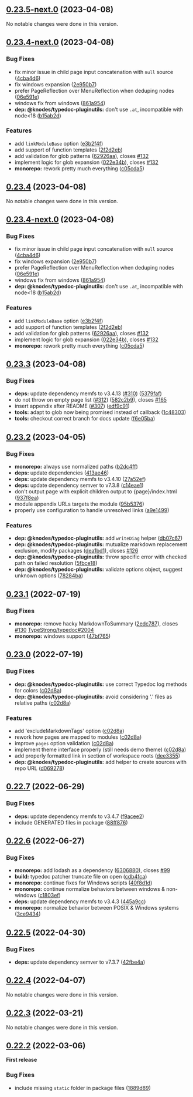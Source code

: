 ## [0.23.5-next.0](https://github.com/KnodesCommunity/typedoc-plugins/compare/v0.23.4...v0.23.5-next.0) (2023-04-08)


No notable changes were done in this version.


## [0.23.4-next.0](https://github.com/KnodesCommunity/typedoc-plugins/compare/v0.23.3...v0.23.4-next.0) (2023-04-08)


### Bug Fixes

* fix minor issue in child page input concatenation with `null` source ([4cba4d6](https://github.com/KnodesCommunity/typedoc-plugins/commit/4cba4d6d0a978d6c760006f34e987338a0c16d2a))
* fix windows expansion ([2e950b7](https://github.com/KnodesCommunity/typedoc-plugins/commit/2e950b7e61f40820e56e2e16d6196634e0c5d57d))
* prefer PageReflection over MenuReflection when deduping nodes ([06e591e](https://github.com/KnodesCommunity/typedoc-plugins/commit/06e591e131d31aecc6f8b359cebce98e35d54095))
* windows fix from windows ([861a954](https://github.com/KnodesCommunity/typedoc-plugins/commit/861a954c6911d0903707e85a7f9885e64d1810d9))
* **dep: @knodes/typedoc-pluginutils:** don't use `.at`, incompatible with node<18 ([b15ab2d](https://github.com/KnodesCommunity/typedoc-plugins/commit/b15ab2d91b677e2894a3a1ee9b51d7e9044c596c))


### Features

* add `linkModuleBase` option ([e3b2f4f](https://github.com/KnodesCommunity/typedoc-plugins/commit/e3b2f4f907ba763a8d379aa4707c3b6e2cc007de))
* add support of function templates ([2f2d2eb](https://github.com/KnodesCommunity/typedoc-plugins/commit/2f2d2eb5af6af496942934ca5ba4f5588ab5383b))
* add validation for glob patterns ([62926aa](https://github.com/KnodesCommunity/typedoc-plugins/commit/62926aa73643da35a3fe1138062f6774063d5ee3)), closes [#132](https://github.com/KnodesCommunity/typedoc-plugins/issues/132)
* implement logic for glob expansion ([022e34b](https://github.com/KnodesCommunity/typedoc-plugins/commit/022e34bc8f4909d0cb33a062af8abfc240bce817)), closes [#132](https://github.com/KnodesCommunity/typedoc-plugins/issues/132)
* **monorepo:** rework pretty much everything ([c05cda5](https://github.com/KnodesCommunity/typedoc-plugins/commit/c05cda58af59647fb0cac8fd7d6634fe48e42851))


## [0.23.4](https://github.com/KnodesCommunity/typedoc-plugins/compare/v0.23.3...v0.23.4) (2023-04-08)


No notable changes were done in this version.


## [0.23.4-next.0](https://github.com/KnodesCommunity/typedoc-plugins/compare/v0.23.3...v0.23.4-next.0) (2023-04-08)


### Bug Fixes

* fix minor issue in child page input concatenation with `null` source ([4cba4d6](https://github.com/KnodesCommunity/typedoc-plugins/commit/4cba4d6d0a978d6c760006f34e987338a0c16d2a))
* fix windows expansion ([2e950b7](https://github.com/KnodesCommunity/typedoc-plugins/commit/2e950b7e61f40820e56e2e16d6196634e0c5d57d))
* prefer PageReflection over MenuReflection when deduping nodes ([06e591e](https://github.com/KnodesCommunity/typedoc-plugins/commit/06e591e131d31aecc6f8b359cebce98e35d54095))
* windows fix from windows ([861a954](https://github.com/KnodesCommunity/typedoc-plugins/commit/861a954c6911d0903707e85a7f9885e64d1810d9))
* **dep: @knodes/typedoc-pluginutils:** don't use `.at`, incompatible with node<18 ([b15ab2d](https://github.com/KnodesCommunity/typedoc-plugins/commit/b15ab2d91b677e2894a3a1ee9b51d7e9044c596c))


### Features

* add `linkModuleBase` option ([e3b2f4f](https://github.com/KnodesCommunity/typedoc-plugins/commit/e3b2f4f907ba763a8d379aa4707c3b6e2cc007de))
* add support of function templates ([2f2d2eb](https://github.com/KnodesCommunity/typedoc-plugins/commit/2f2d2eb5af6af496942934ca5ba4f5588ab5383b))
* add validation for glob patterns ([62926aa](https://github.com/KnodesCommunity/typedoc-plugins/commit/62926aa73643da35a3fe1138062f6774063d5ee3)), closes [#132](https://github.com/KnodesCommunity/typedoc-plugins/issues/132)
* implement logic for glob expansion ([022e34b](https://github.com/KnodesCommunity/typedoc-plugins/commit/022e34bc8f4909d0cb33a062af8abfc240bce817)), closes [#132](https://github.com/KnodesCommunity/typedoc-plugins/issues/132)
* **monorepo:** rework pretty much everything ([c05cda5](https://github.com/KnodesCommunity/typedoc-plugins/commit/c05cda58af59647fb0cac8fd7d6634fe48e42851))


## [0.23.3](https://github.com/KnodesCommunity/typedoc-plugins/compare/v0.23.2...v0.23.3) (2023-04-08)


### Bug Fixes

* **deps:** update dependency memfs to v3.4.13 ([#310](https://github.com/KnodesCommunity/typedoc-plugins/issues/310)) ([5379faf](https://github.com/KnodesCommunity/typedoc-plugins/commit/5379faf293223f1e85de8793dbb7c3f62e25e8ad))
* do not throw on empty page list ([#312](https://github.com/KnodesCommunity/typedoc-plugins/issues/312)) ([582c2b9](https://github.com/KnodesCommunity/typedoc-plugins/commit/582c2b929bd00ba2147095ee4ca9ff9ed84bac12)), closes [#165](https://github.com/KnodesCommunity/typedoc-plugins/issues/165)
* insert appendix after README ([#307](https://github.com/KnodesCommunity/typedoc-plugins/issues/307)) ([edf9c91](https://github.com/KnodesCommunity/typedoc-plugins/commit/edf9c91909570950af144e01b3c0e49c8a4f202b))
* **tools:** adapt to glob now being promised instead of callback ([1c48303](https://github.com/KnodesCommunity/typedoc-plugins/commit/1c4830384b90b3288bc0f82972640db0de61f3dd))
* **tools:** checkout correct branch for docs update ([f6e05ba](https://github.com/KnodesCommunity/typedoc-plugins/commit/f6e05ba8a0f81e4ef41195c14601574c74db9925))


## [0.23.2](https://github.com/KnodesCommunity/typedoc-plugins/compare/v0.23.1...v0.23.2) (2023-04-05)


### Bug Fixes

* **monorepo:** always use normalized paths ([b2dc4ff](https://github.com/KnodesCommunity/typedoc-plugins/commit/b2dc4ff053481795e09b86b21a5371ee17dc6008))
* **deps:** update dependencies ([413ae46](https://github.com/KnodesCommunity/typedoc-plugins/commit/413ae469d67d2c242bf8eb0b226b19c04f8b4472))
* **deps:** update dependency memfs to v3.4.10 ([27a52ef](https://github.com/KnodesCommunity/typedoc-plugins/commit/27a52efb9b1eafade2de6ccac46fb41a26f7b5da))
* **deps:** update dependency semver to v7.3.8 ([c14eae1](https://github.com/KnodesCommunity/typedoc-plugins/commit/c14eae17d3b4aad162d06f472a607d57e0675b6e))
* don't output page with explicit children output to \{page\}/index.html ([937f8ea](https://github.com/KnodesCommunity/typedoc-plugins/commit/937f8ea298e612565b8e268ccd6aa5a700dbdefb))
* module appendix URLs targets the module ([95b5376](https://github.com/KnodesCommunity/typedoc-plugins/commit/95b5376e2c51ade74626afb287b1fa6a862d0805))
* properly use configuration to handle unresolved links ([a9e1499](https://github.com/KnodesCommunity/typedoc-plugins/commit/a9e149910263d45176e235d1af97ea66a9ff6b4a))


### Features

* **dep: @knodes/typedoc-pluginutils:** add `writeDiag` helper ([db07c67](https://github.com/KnodesCommunity/typedoc-plugins/commit/db07c676989a211ffff1aadfc3f0da5d6a6a838c))
* **dep: @knodes/typedoc-pluginutils:** mutualize markdown replacement exclusion, modify packages ([dea1bd1](https://github.com/KnodesCommunity/typedoc-plugins/commit/dea1bd1715e8da6dec325b995480fe3e3d6cf9de)), closes [#126](https://github.com/KnodesCommunity/typedoc-plugins/issues/126)
* **dep: @knodes/typedoc-pluginutils:** throw specific error with checked path on failed resolution ([5fbce18](https://github.com/KnodesCommunity/typedoc-plugins/commit/5fbce18feb9f2cf83e6ab408b1e1020c96584db8))
* **dep: @knodes/typedoc-pluginutils:** validate options object, suggest unknown options ([78284ba](https://github.com/KnodesCommunity/typedoc-plugins/commit/78284ba84bb88613c212a1ca2563a02c5277e942))


## [0.23.1](https://github.com/KnodesCommunity/typedoc-plugins/compare/v0.23.0...v0.23.1) (2022-07-19)


### Bug Fixes

* **monorepo:** remove hacky MarkdownToSummary ([2edc787](https://github.com/KnodesCommunity/typedoc-plugins/commit/2edc78721cf5523b9cdd6d5a41290bb51e8dfed1)), closes [#130](https://github.com/KnodesCommunity/typedoc-plugins/issues/130) [TypeStrong/typedoc#2004](https://github.com/TypeStrong/typedoc/issues/2004)
* **monorepo:** windows support ([47bf765](https://github.com/KnodesCommunity/typedoc-plugins/commit/47bf765ad8c892a2bfda00562f800438f4a268ad))


## [0.23.0](https://github.com/KnodesCommunity/typedoc-plugins/compare/v0.22.7...v0.23.0) (2022-07-19)


### Bug Fixes

* **dep: @knodes/typedoc-pluginutils:** use correct Typedoc log methods for colors ([c02d8a](https://github.com/KnodesCommunity/typedoc-plugins/commit/c02d8a0dad05325005257537bdb405a847e875a5))
* **dep: @knodes/typedoc-pluginutils:** avoid considering '.' files as relative paths ([c02d8a](https://github.com/KnodesCommunity/typedoc-plugins/commit/c02d8a0dad05325005257537bdb405a847e875a5))


### Features

* add 'excludeMarkdownTags' option ([c02d8a](https://github.com/KnodesCommunity/typedoc-plugins/commit/c02d8a0dad05325005257537bdb405a847e875a5))
* rework how pages are mapped to modules ([c02d8a](https://github.com/KnodesCommunity/typedoc-plugins/commit/c02d8a0dad05325005257537bdb405a847e875a5))
* improve `pages` option validation ([c02d8a](https://github.com/KnodesCommunity/typedoc-plugins/commit/c02d8a0dad05325005257537bdb405a847e875a5))
* implement theme interface properly (still needs demo theme) ([c02d8a](https://github.com/KnodesCommunity/typedoc-plugins/commit/c02d8a0dad05325005257537bdb405a847e875a5))
* add properly formatted link in  section of workspace roots ([dee3355](https://github.com/KnodesCommunity/typedoc-plugins/commit/dee33558e72a349d8bbaee2edb35e2952a1c6431))
* **dep: @knodes/typedoc-pluginutils:** add helper to create sources with repo URL ([d069278](https://github.com/KnodesCommunity/typedoc-plugins/commit/d069278d70398244a5bbf434b27b747c40ef5866))


## [0.22.7](https://github.com/KnodesCommunity/typedoc-plugins/compare/v0.22.6...v0.22.7) (2022-06-29)


### Bug Fixes

* **deps:** update dependency memfs to v3.4.7 ([f9acee2](https://github.com/KnodesCommunity/typedoc-plugins/commit/f9acee29c68c7525a95f40c0982b7b4981f69ab7))
* include GENERATED files in package ([88ff876](https://github.com/KnodesCommunity/typedoc-plugins/commit/88ff876631b4fa1d97f50ede3eeba30e69fc47ff))


## [0.22.6](https://github.com/KnodesCommunity/typedoc-plugins/compare/v0.22.5...v0.22.6) (2022-06-27)


### Bug Fixes

* **monorepo:** add lodash as a dependency ([6306880](https://github.com/KnodesCommunity/typedoc-plugins/commit/6306880f7c248e2ea1e94adf5bae396702db6661)), closes [#99](https://github.com/KnodesCommunity/typedoc-plugins/issues/99)
* **build:** typedoc patcher truncate file on open ([cdb4fca](https://github.com/KnodesCommunity/typedoc-plugins/commit/cdb4fca980e6ab333498de1cb7c2f5d1880522d5))
* **monorepo:** continue fixes for Windows scripts ([40f8d1d](https://github.com/KnodesCommunity/typedoc-plugins/commit/40f8d1d63bd54f6d68fb28d6a72f3be238799215))
* **monorepo:** continue normalize behaviors between windows & non-windows ([c1803ef](https://github.com/KnodesCommunity/typedoc-plugins/commit/c1803ef30033890e5ee8dbb4f94868c15e1e3805))
* **deps:** update dependency memfs to v3.4.3 ([445a9cc](https://github.com/KnodesCommunity/typedoc-plugins/commit/445a9cc2b588487dc34144130dcc0435e56a37f2))
* **monorepo:** normalize behavior between POSIX & Windows systems ([3ce9434](https://github.com/KnodesCommunity/typedoc-plugins/commit/3ce9434100e9e87d5af8a9dd6536a8ea93e5342c))


## [0.22.5](https://github.com/KnodesCommunity/typedoc-plugins/compare/v0.22.4...v0.22.5) (2022-04-30)


### Bug Fixes

* **deps:** update dependency semver to v7.3.7 ([42fbe4a](https://github.com/KnodesCommunity/typedoc-plugins/commit/42fbe4a60fd5e008c4d80bc269a4cc2e060c126a))


## [0.22.4](https://github.com/KnodesCommunity/typedoc-plugins/compare/v0.22.3...v0.22.4) (2022-04-07)


No notable changes were done in this version.


## [0.22.3](https://github.com/KnodesCommunity/typedoc-plugins/compare/v0.22.2...v0.22.3) (2022-03-21)


No notable changes were done in this version.


## [0.22.2](https://github.com/KnodesCommunity/typedoc-plugins/compare/v0.22.1...v0.22.2) (2022-03-06)


**First release**


### Bug Fixes

* include missing `static` folder in package files ([1889d89](https://github.com/KnodesCommunity/typedoc-plugins/commit/1889d8919b90bb8716bd9b6d97962bab5ad17132))
